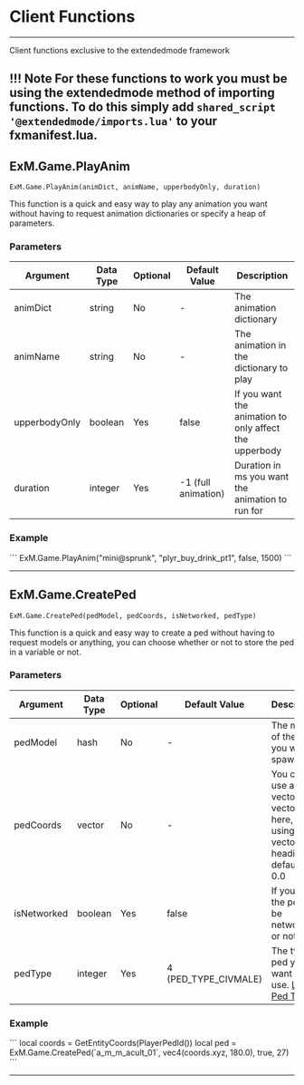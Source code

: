 <h1>Client Functions</h1>

-----

Client functions exclusive to the extendedmode framework

!!! Note
    For these functions to work you must be using the extendedmode method of importing functions.
	To do this simply add `shared_script '@extendedmode/imports.lua'` to your fxmanifest.lua.
-----
## ExM.Game.PlayAnim
```
ExM.Game.PlayAnim(animDict, animName, upperbodyOnly, duration)
```

This function is a quick and easy way to play any animation you want without having to request animation dictionaries or specify a heap of parameters.
<h3>Parameters</h3>

| Argument 		| Data Type | Optional 	| Default Value 		| Description |
| ------------- | --------- | ----------| --------------------- | ----------- |
| animDict 		| string 	| No 		| - 					| The animation dictionary |
| animName 		| string 	| No 		| - 					| The animation in the dictionary to play |
| upperbodyOnly | boolean 	| Yes 		| false 				| If you want the animation to only affect the upperbody |
| duration 		| integer 	| Yes 		| -1 (full animation) 	| Duration in ms you want the animation to run for |

<h3>Example</h3>
```
ExM.Game.PlayAnim("mini@sprunk", "plyr_buy_drink_pt1", false, 1500)
```

------

## ExM.Game.CreatePed
```
ExM.Game.CreatePed(pedModel, pedCoords, isNetworked, pedType)
```

This function is a quick and easy way to create a ped without having to request models or anything, you can choose whether or not to store the ped in a variable or not.
<h3>Parameters</h3>

| Argument 		| Data Type | Optional 	| Default Value 		| Description |
| ------------- | --------- | ----------| --------------------- | ----------- |
| pedModel 		| hash	 	| No 		| - 					| The model of the ped you want to spawn |
| pedCoords 	| vector	| No 		| - 					| You can use a vector3 or vector4 here, if only using a vector3 the heading will default to 0.0 |
| isNetworked 	| boolean 	| Yes 		| false 				| If you want the ped to be networked or not |
| pedType 		| integer 	| Yes 		| 4 (PED_TYPE_CIVMALE)	| The type of ped you want to use. [List of Ped Types](https://hastebin.com/mecuguxipo) |

<h3>Example</h3>
```
local coords = GetEntityCoords(PlayerPedId())
local ped = ExM.Game.CreatePed(`a_m_m_acult_01`, vec4(coords.xyz, 180.0), true, 27)
```

------

